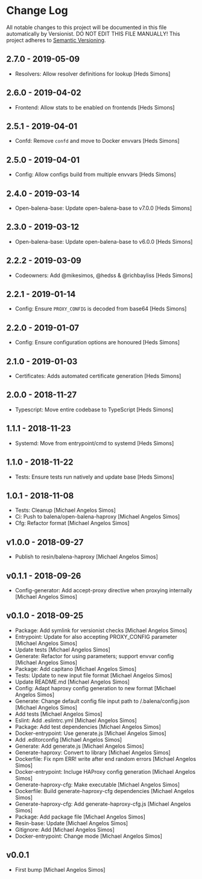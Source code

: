 # Change Log

All notable changes to this project will be documented in this file
automatically by Versionist. DO NOT EDIT THIS FILE MANUALLY!
This project adheres to [Semantic Versioning](http://semver.org/).

## 2.7.0 - 2019-05-09

* Resolvers: Allow resolver definitions for lookup [Heds Simons]

## 2.6.0 - 2019-04-02

* Frontend: Allow stats to be enabled on frontends [Heds Simons]

## 2.5.1 - 2019-04-01

* Confd: Remove `confd` and move to Docker envvars [Heds Simons]

## 2.5.0 - 2019-04-01

* Config: Allow configs build from multiple envvars [Heds Simons]

## 2.4.0 - 2019-03-14

* Open-balena-base: Update open-balena-base to v7.0.0 [Heds Simons]

## 2.3.0 - 2019-03-12

* Open-balena-base: Update open-balena-base to v6.0.0 [Heds Simons]

## 2.2.2 - 2019-03-09

* Codeowners: Add @mikesimos, @hedss & @richbayliss [Heds Simons]

## 2.2.1 - 2019-01-14

* Config: Ensure `PROXY_CONFIG` is decoded from base64 [Heds Simons]

## 2.2.0 - 2019-01-07

* Config: Ensure configuration options are honoured [Heds Simons]

## 2.1.0 - 2019-01-03

* Certificates: Adds automated certificate generation [Heds Simons]

## 2.0.0 - 2018-11-27

* Typescript: Move entire codebase to TypeScript [Heds Simons]

## 1.1.1 - 2018-11-23

* Systemd: Move from entrypoint/cmd to systemd [Heds Simons]

## 1.1.0 - 2018-11-22

* Tests: Ensure tests run natively and update base [Heds Simons]

## 1.0.1 - 2018-11-08

* Tests: Cleanup [Michael Angelos Simos]
* Ci: Push to balena/open-balena-haproxy [Michael Angelos Simos]
* Cfg: Refactor format [Michael Angelos Simos]

## v1.0.0 - 2018-09-27

* Publish to resin/balena-haproxy [Michael Angelos Simos]

## v0.1.1 - 2018-09-26

* Config-generator: Add accept-proxy directive when proxying internally [Michael Angelos Simos]

## v0.1.0 - 2018-09-25

* Package: Add symlink for versionist checks [Michael Angelos Simos]
* Entrypoint: Update for also accepting PROXY_CONFIG parameter [Michael Angelos Simos]
* Update tests [Michael Angelos Simos]
* Generate: Refactor for using parameters; support envvar config [Michael Angelos Simos]
* Package: Add capitano [Michael Angelos Simos]
* Tests: Update to new input file format [Michael Angelos Simos]
* Update README.md [Michael Angelos Simos]
* Config: Adapt haproxy config generation to new format [Michael Angelos Simos]
* Generate: Change default config file input path to /.balena/config.json [Michael Angelos Simos]
* Add tests [Michael Angelos Simos]
* Eslint: Add .eslintrc.yml [Michael Angelos Simos]
* Package: Add test dependencies [Michael Angelos Simos]
* Docker-entrypoint: Use generate.js [Michael Angelos Simos]
* Add .editorconfig [Michael Angelos Simos]
* Generate: Add generate.js [Michael Angelos Simos]
* Generate-haproxy: Convert to library [Michael Angelos Simos]
* Dockerfile: Fix npm ERR! write after end random errors [Michael Angelos Simos]
* Docker-entrypoint: Incluge HAProxy config generation [Michael Angelos Simos]
* Generate-haproxy-cfg: Make executable [Michael Angelos Simos]
* Dockerfile: Build generate-haproxy-cfg dependencies [Michael Angelos Simos]
* Generate-haproxy-cfg: Add generate-haproxy-cfg.js [Michael Angelos Simos]
* Package: Add package file [Michael Angelos Simos]
* Resin-base: Update [Michael Angelos Simos]
* Gitignore: Add [Michael Angelos Simos]
* Docker-entrypoint: Change mode [Michael Angelos Simos]

## v0.0.1

* First bump [Michael Angelos Simos]
